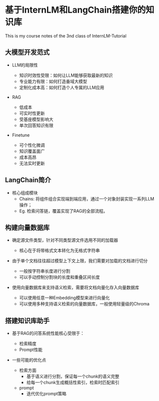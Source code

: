 # 基于InternLM和LangChain搭建你的知识库
This is my course notes of the 3nd class of InternLM-Tutorial

## 大模型开发范式


- LLM的局限性
    - 知识时效性受限：如何让LLM能够获取最新的知识
    - 专业能力有限：如何打造垂域大模型
    - 定制化成本高：如何打造个人专属的LLM应用

- RAG
    - 低成本
    - 可实时性更新
    - 受基座模型影响大
    - 单次回答知识有限

- Finetune
    - 可个性化微调
    - 知识覆盖面广
    - 成本高昂
    - 无法实时更新


## LangChain简介

- 核心组成模块
    - Chains: 将组件组合实现端到端应用，通过一个对象封装实现一系列LLM操作；
    - Eg. 检索问答链，覆盖实现了RAG的全部流程。


## 构建向量数据库

- 确定源文件类型，针对不同类型源文件选用不同的加载器
    - 核心在于将带格式文本转化为无格式字符串

- 由于单个文档往往超过模型上下文上限，我们需要对加载的文档进行切分
    - 一般按字符串长度进行分割
    - 可以手动控制分割块的长度和重叠区间长度

- 使用向量数据库来支持语义检索，需要将文档向量化存入向量数据库
    - 可以使用任意一种Embedding模型来进行向量化
    - 可以使用多种支持语义检索的向量数据库，一般使用轻量级的Chroma


## 搭建知识库助手

- 基于RAG的问答系统性能核心受限于：
    - 检索精度
    - Prompt性能

- 一些可能的优化点
    - 检索方面
        - 基于语义进行分割，保证每一个chunk的语义完整
        - 给每一个chunk生成概括性索引，检索时匹配索引
    - prompt
        - 迭代优化prompt策略
